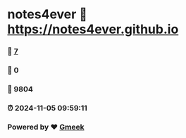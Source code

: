# notes4ever :link: https://notes4ever.github.io 
### :page_facing_up: [7](https://notes4ever.github.io/tag.html) 
### :speech_balloon: 0 
### :hibiscus: 9804 
### :alarm_clock: 2024-11-05 09:59:11 
### Powered by :heart: [Gmeek](https://github.com/Meekdai/Gmeek)
